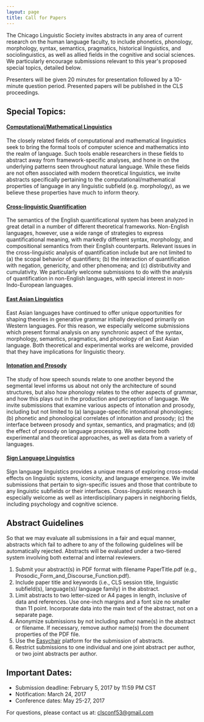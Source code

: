 ```yaml
---
layout: page
title: Call for Papers
---
```


The Chicago Linguistic Society invites abstracts in any area of current research on the human language faculty, to include phonetics, phonology, morphology, syntax, semantics, pragmatics, historical linguistics, and sociolinguistics, as well as allied fields in the cognitive and social sciences. We particularly encourage submissions relevant to this year's proposed special topics, detailed below.

Presenters will be given 20 minutes for presentation followed by a 10-minute question period. Presented papers will be published in the CLS proceedings.

## Special Topics:

#### <u>Computational/Mathematical Linguistics</u>

The closely related fields of computational and mathematical linguistics seek to bring the formal tools of computer science and mathematics into the realm of language. Such tools enable researchers in these fields to abstract away from framework-specific analyses, and hone in on the underlying patterns seen throughout natural language. While these fields are not often associated with modern theoretical linguistics, we invite abstracts specifically pertaining to the computational/mathematical properties of language in any linguistic subfield (e.g. morphology), as we believe these properties have much to inform theory.

#### <u>Cross-linguistic Quantification</u>

The semantics of the English quantificational system has been analyzed in great detail in a number of different theoretical frameworks. Non-English languages, however, use a wide range of strategies to express quantificational meaning, with markedly different syntax, morphology, and compositional semantics from their English counterparts. Relevant issues in the cross-linguistic analysis of quantification include but are not limited to (a) the scopal behavior of quantifiers; (b) the interaction of quantification with negation, genericity, and other phenomena; and (c) distributivity and cumulativity. We particularly welcome submissions to do with the analysis of quantification in non-English languages, with special interest in non-Indo-European languages.

#### <u>East Asian Linguistics</u>

East Asian languages have continued to offer unique opportunities for shaping theories in generative grammar initially developed primarily on Western languages. For this reason, we especially welcome submissions which present formal analysis on any synchronic aspect of the syntax, morphology, semantics, pragmatics, and phonology of an East Asian language. Both theoretical and experimental works are welcome, provided that they have implications for linguistic theory.

#### <u>Intonation and Prosody</u>

The study of how speech sounds relate to one another beyond the segmental level informs us about not only the architecture of sound structures, but also how phonology relates to the other aspects of grammar, and how this plays out in the production and perception of language. We invite submissions that examine various aspects of intonation and prosody, including but not limited to (a) language-specific intonational phonologies; (b) phonetic and phonological correlates of intonation and prosody; (c) the interface between prosody and syntax, semantics, and pragmatics; and (d) the effect of prosody on language processing. We welcome both experimental and theoretical approaches, as well as data from a variety of languages.

#### <u>Sign Language Linguistics</u>

Sign language linguistics provides a unique means of exploring cross-modal effects on linguistic systems, iconicity, and language emergence.  We invite submissions that pertain to sign-specific issues and those that contribute to any linguistic subfields or their interfaces. Cross-linguistic research is especially welcome as well as interdisciplinary papers in neighboring fields, including psychology and cognitive science.


## Abstract Guidelines

So that we may evaluate all submissions in a fair and equal manner, abstracts which fail to adhere to any of the following guidelines will be automatically rejected. Abstracts will be evaluated under a two-tiered system involving both external and internal reviewers.

1. Submit your abstract(s) in PDF format with filename PaperTitle.pdf (e.g., Prosodic_Form_and_Discourse_Function.pdf).
2. Include paper title and keywords (i.e., CLS session title, linguistic subfield(s), language(s)/ language family) in the abstract.
3. Limit abstracts to two letter-sized or A4 pages in length, inclusive of data and references. Use one-inch margins and a font size no smaller than 11 point. Incorporate data into the main text of the abstract, not on a separate page.
4. Anonymize submissions by not including author name(s) in the abstract or filename. If necessary, remove author name(s) from the document properties of the PDF file.
5. Use the [Easychair](https://easychair.org/conferences/?conf=cls53) platform for the submission of abstracts.
6. Restrict submissions to one individual and one joint abstract per author, or two joint abstracts per author.

## Important Dates:

- Submission deadline: February 5, 2017 by 11:59 PM CST
- Notification: March 24, 2017
- Conference dates: May 25-27, 2017

For questions, please contact us at: <clsconf53@gmail.com>



